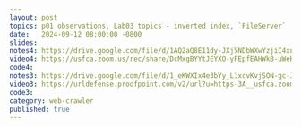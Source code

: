```yaml
---
layout: post
topics: p01 observations, Lab03 topics - inverted index, `FileServer`
date:   2024-09-12 08:00:00 -0800
slides: 
notes4: https://drive.google.com/file/d/1AQ2aQ8E11dy-JXj5NDbWXwYzjiC4xnyK/view?usp=sharing
video4: https://usfca.zoom.us/rec/share/DcMxgBYYtJEYXO-yFEpfEAHWkB-uWeKqofjvvP9i4SaNScGWHyTTfpB5Ve5JJQsg.4BiIuzxUArXlUAQW
code4: 
notes3: https://drive.google.com/file/d/1_eKWXIx4e3bYy_L1xcvKvjSON-gc-J1g/view?usp=drive_link
video3: https://urldefense.proofpoint.com/v2/url?u=https-3A__usfca.zoom.us_rec_share_2F6bqcMYTvyjUk8E0eI7OxWfml82Ba9U6uScYohgKvOeVP8UYQkXZ-2D-5FmPrnhcyN7.VQHOyO4C9Rs71pkd&d=DwMFAw&c=qgVugHHq3rzouXkEXdxBNQ&r=pWdb0PpdrgbA8UziBLv0cLIW3gZNVZarim7OULHTsTQ&m=K23x67OOXp0lRSG-JN0lrOsMXuoObk08GFhIjrzlrKq7wg4VJDAuTr1kKSCWpLSy&s=I2QqpWovjnsxiht9qVdZ5qg6vKAZp_C6X4jRKTUuhUU&e=
code3: 
category: web-crawler
published: true
---
```


